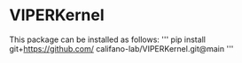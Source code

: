 # VIPERKernel

This package can be installed as follows:
'''
pip install git+https://github.com/ califano-lab/VIPERKernel.git@main
'''
